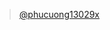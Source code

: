 <blockquote class="tiktok-embed" cite="https://www.tiktok.com/@phucuong13029x" data-unique-id="phucuong13029x" data-embed-type="creator" style="max-width: 780px; min-width: 288px;" > <section> <a target="_blank" href="https://www.tiktok.com/@phucuong13029x?refer=creator_embed">@phucuong13029x</a> </section> </blockquote> <script async src="https://www.tiktok.com/embed.js"></script>
